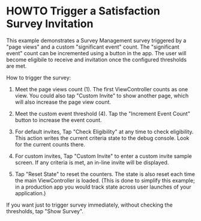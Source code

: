 #  HOWTO Trigger a Satisfaction Survey Invitation

This example demonstrates a Survey Management survey triggered by a "page views" and a custom "significant event" count. The "significant event" count can be incremented using a button in the app. The user will
become eligibile to receive and invitation once the configured thresholds are met. 

How to trigger the survey:

1. Meet the page views count (1). The first ViewController counts as one view. You could also tap "Custom Invite" to show another page, which will also increase the page view count.

2. Meet the custom event threshold (4). Tap the "Increment Event Count" button to increase the event count.

3. For default invites, Tap "Check Eligibility" at any time to check eligibility. This action writes the current criteria state to the debug console. Look for the current counts there.

4. For custom invites, Tap "Custom Invite" to enter a custom invite sample screen. If any criteria is met, an in-line invite will be displayed.

5. Tap "Reset State" to reset the counters. The state is also reset each time the main ViewController is loaded. (This is done to simplify this example; in a production app you would track state across user launches of your application.)

If you want just to trigger survey immediately, without checking the thresholds, tap "Show Survey".
